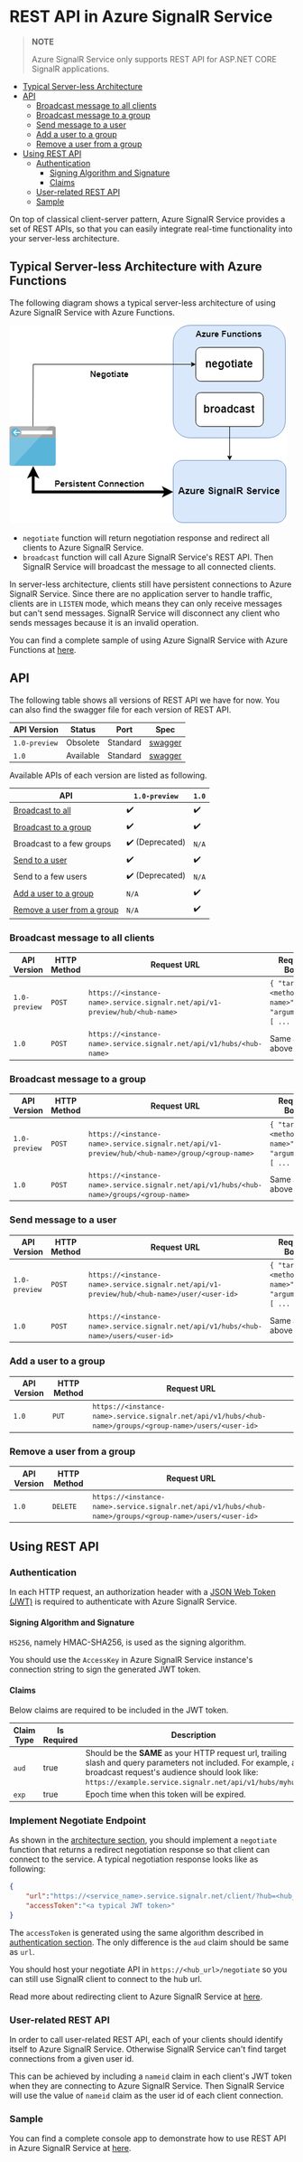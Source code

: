 # REST API in Azure SignalR Service

> **NOTE**
>
> Azure SignalR Service only supports REST API for ASP.NET CORE SignalR applications.

- [Typical Server-less Architecture](#serverless)
- [API](#api)
    - [Broadcast message to all clients](#broadcast)
    - [Broadcast message to a group](#broadcast-group)
    - [Send message to a user](#send-user)
    - [Add a user to a group](#add-user-to-group)
    - [Remove a user from a group](#remove-user-from-group)
- [Using REST API](#using-rest-api)
    - [Authentication](#authentication)
        - [Signing Algorithm and Signature](#signing)
        - [Claims](#claims)
    - [User-related REST API](#user-api)
    - [Sample](#sample)

On top of classical client-server pattern, Azure SignalR Service provides a set of REST APIs, so that you can easily integrate real-time functionality into your server-less architecture.

<a name="serverless"></a>
## Typical Server-less Architecture with Azure Functions

The following diagram shows a typical server-less architecture of using Azure SignalR Service with Azure Functions.

![Typical Serverless Architecture](./images/serverless-arch.png)

- `negotiate` function will return negotiation response and redirect all clients to Azure SignalR Service.
- `broadcast` function will call Azure SignalR Service's REST API. Then SignalR Service will broadcast the message to all connected clients.

In server-less architecture, clients still have persistent connections to Azure SignalR Service.
Since there are no application server to handle traffic, clients are in `LISTEN` mode, which means they can only receive messages but can't send messages.
SignalR Service will disconnect any client who sends messages because it is an invalid operation.

You can find a complete sample of using Azure SignalR Service with Azure Functions at [here](https://github.com/aspnet/AzureSignalR-samples/tree/master/samples/RealtimeSignIn).

## API

The following table shows all versions of REST API we have for now. You can also find the swagger file for each version of REST API.

API Version | Status | Port | Spec
---|---|---|---
`1.0-preview` | Obsolete | Standard | [swagger](./swagger/v1-preview.json)
`1.0` | Available | Standard | [swagger](./swagger/v1.json)

Available APIs of each version are listed as following.

API | `1.0-preview` | `1.0`
---|---|---
[Broadcast to all](#broadcast) | :heavy_check_mark: | :heavy_check_mark:
[Broadcast to a group](#broadcast-group) | :heavy_check_mark: | :heavy_check_mark:
Broadcast to a few groups | :heavy_check_mark: (Deprecated) | `N/A`
[Send to a user](#send-user) | :heavy_check_mark: | :heavy_check_mark:
Send to a few users | :heavy_check_mark: (Deprecated) | `N/A`
[Add a user to a group](#add-user-to-group) | `N/A` | :heavy_check_mark:
[Remove a user from a group](#remove-user-from-group) | `N/A` | :heavy_check_mark:

<a name="broadcast"></a>
### Broadcast message to all clients

API Version | HTTP Method | Request URL | Request Body
---|---|---|---
`1.0-preview` | `POST` | `https://<instance-name>.service.signalr.net/api/v1-preview/hub/<hub-name>` | `{ "target":"<method-name>", "arguments":[ ... ] }`
`1.0` | `POST` | `https://<instance-name>.service.signalr.net/api/v1/hubs/<hub-name>` | Same as above

<a name="broadcast-group"></a>
### Broadcast message to a group

API Version | HTTP Method | Request URL | Request Body
---|---|---|---
`1.0-preview` | `POST` | `https://<instance-name>.service.signalr.net/api/v1-preview/hub/<hub-name>/group/<group-name>` | `{ "target":"<method-name>", "arguments":[ ... ] }`
`1.0` | `POST` | `https://<instance-name>.service.signalr.net/api/v1/hubs/<hub-name>/groups/<group-name>` | Same as above

<a name="send-user"></a>
### Send message to a user

API Version | HTTP Method | Request URL | Request Body
---|---|---|---
`1.0-preview` | `POST` | `https://<instance-name>.service.signalr.net/api/v1-preview/hub/<hub-name>/user/<user-id>` | `{ "target":"<method-name>", "arguments":[ ... ] }`
`1.0` | `POST` | `https://<instance-name>.service.signalr.net/api/v1/hubs/<hub-name>/users/<user-id>` | Same as above

<a name="add-user-to-group"></a>
### Add a user to a group

API Version | HTTP Method | Request URL
---|---|---
`1.0` | `PUT` | `https://<instance-name>.service.signalr.net/api/v1/hubs/<hub-name>/groups/<group-name>/users/<user-id>`

<a name="remove-user-from-group"></a>
### Remove a user from a group

API Version | HTTP Method | Request URL
---|---|---
`1.0` | `DELETE` | `https://<instance-name>.service.signalr.net/api/v1/hubs/<hub-name>/groups/<group-name>/users/<user-id>`

## Using REST API

### Authentication

In each HTTP request, an authorization header with a [JSON Web Token (JWT)](https://en.wikipedia.org/wiki/JSON_Web_Token) is required to authenticate with Azure SignalR Service.

<a name="signing"></a>
#### Signing Algorithm and Signature

`HS256`, namely HMAC-SHA256, is used as the signing algorithm.

You should use the `AccessKey` in Azure SignalR Service instance's connection string to sign the generated JWT token.

#### Claims

Below claims are required to be included in the JWT token.

Claim Type | Is Required | Description
---|---|---
`aud` | true | Should be the **SAME** as your HTTP request url, trailing slash and query parameters not included. For example, a broadcast request's audience should look like: `https://example.service.signalr.net/api/v1/hubs/myhub`.
`exp` | true | Epoch time when this token will be expired.

### Implement Negotiate Endpoint

As shown in the [architecture section](#serverless), you should implement a `negotiate` function that returns a redirect negotiation response so that client can connect to the service.
A typical negotiation response looks like as following:

```json
{
    "url":"https://<service_name>.service.signalr.net/client/?hub=<hub_name>",
    "accessToken":"<a typical JWT token>"
}
```

The `accessToken` is generated using the same algorithm described in [authentication section](#authentication). The only difference is the `aud` claim should be same as `url`.

You should host your negotiate API in `https://<hub_url>/negotiate` so you can still use SignalR client to connect to the hub url.

Read more about redirecting client to Azure SignalR Service at [here](./internal.md#client-connections).

<a name="user-api"></a>
### User-related REST API

In order to call user-related REST API, each of your clients should identify itself to Azure SignalR Service.
Otherwise SignalR Service can't find target connections from a given user id.

This can be achieved by including a `nameid` claim in each client's JWT token when they are connecting to Azure SignalR Service.
Then SignalR Service will use the value of `nameid` claim as the user id of each client connection.

### Sample

You can find a complete console app to demonstrate how to use REST API in Azure SignalR Service at [here](https://github.com/aspnet/AzureSignalR-samples/tree/master/samples/Serverless).
